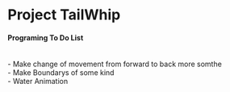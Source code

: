 # Project TailWhip


<h4>Programing To Do List</h4><br>
- Make change of movement from forward to back more somthe <br>
- Make Boundarys of some kind <br>
- Water Animation <br>

